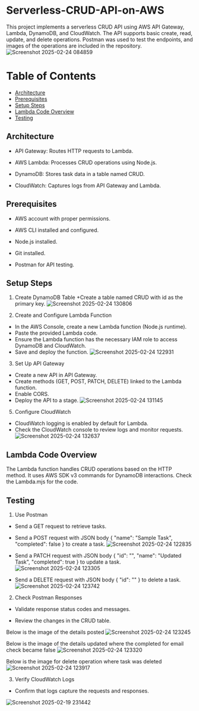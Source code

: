 # Serverless-CRUD-API-on-AWS
This project implements a serverless CRUD API using AWS API Gateway, Lambda, DynamoDB, and CloudWatch. The API supports basic create, read, update, and delete operations. Postman was used to test the endpoints, and images of the operations are included in the repository.![Screenshot 2025-02-24 084859](https://github.com/user-attachments/assets/dd1722e8-4a51-4f05-a5e6-6ea552642313)


# Table of Contents
+ [Architecture](https://github.com/Kun009/Serverless-CRUD-API-on-AWS/edit/main/README.md#architecture)
+ [Prerequisites](https://github.com/Kun009/Serverless-CRUD-API-on-AWS/edit/main/README.md#prerequisites)
+ [Setup Steps](https://github.com/Kun009/Serverless-CRUD-API-on-AWS/tree/main#setup-steps)
+ [Lambda Code Overview](https://github.com/Kun009/Serverless-CRUD-API-on-AWS/blob/main/README.md#lambda-code-overview)
+ [Testing](https://github.com/Kun009/Serverless-CRUD-API-on-AWS/edit/main/README.md#testing)

## Architecture
+ API Gateway: Routes HTTP requests to Lambda.

+ AWS Lambda: Processes CRUD operations using Node.js.

+ DynamoDB: Stores task data in a table named CRUD.

+ CloudWatch: Captures logs from API Gateway and Lambda.

## Prerequisites

+ AWS account with proper permissions.

+ AWS CLI installed and configured.

+ Node.js installed.

+ Git installed.

+ Postman for API testing.

## Setup Steps
1. Create DynamoDB Table
+Create a table named CRUD with id as the primary key.
![Screenshot 2025-02-24 130806](https://github.com/user-attachments/assets/69309921-7ff9-4376-b6c9-2c2f40ef21f8)

2. Create and Configure Lambda Function

+ In the AWS Console, create a new Lambda function (Node.js runtime).
+ Paste the provided Lambda code.
+ Ensure the Lambda function has the necessary IAM role to access DynamoDB and CloudWatch.
+ Save and deploy the function.
![Screenshot 2025-02-24 122931](https://github.com/user-attachments/assets/716623ee-409e-4d11-a7e3-fac2ee686b34)

3. Set Up API Gateway

+ Create a new API in API Gateway.
+ Create methods (GET, POST, PATCH, DELETE) linked to the Lambda function.
+ Enable CORS.
+ Deploy the API to a stage.
![Screenshot 2025-02-24 131145](https://github.com/user-attachments/assets/23f6e16e-d225-4ba6-bc55-d1c6addbf745)

5. Configure CloudWatch

+ CloudWatch logging is enabled by default for Lambda.
+ Check the CloudWatch console to review logs and monitor requests.
![Screenshot 2025-02-24 132637](https://github.com/user-attachments/assets/1e9eb8b7-e034-4372-a094-a2eaa8c6c063)


## Lambda Code Overview 
The Lambda function handles CRUD operations based on the HTTP method. It uses AWS SDK v3 commands for DynamoDB interactions. Check the Lambda.mjs for the code.


## Testing 
1. Use Postman

+ Send a GET request to retrieve tasks.
  
+ Send a POST request with JSON body { "name": "Sample Task", "completed": false } to create a task.
![Screenshot 2025-02-24 122835](https://github.com/user-attachments/assets/003d5796-d02d-4878-aa88-517651553803)

+ Send a PATCH request with JSON body { "id": "<task-id>", "name": "Updated Task", "completed": true } to update a task.
![Screenshot 2025-02-24 123305](https://github.com/user-attachments/assets/383bfe0a-6d25-4e5f-b3a4-fd8b4a605f1b)

+ Send a DELETE request with JSON body { "id": "<task-id>" } to delete a task.
![Screenshot 2025-02-24 123742](https://github.com/user-attachments/assets/eefc577d-bd73-42e8-897e-9dd9cbdc7ef6)

2. Check Postman Responses

+ Validate response status codes and messages.
  
+ Review the changes in the CRUD table.
  
Below is the image of the details posted
![Screenshot 2025-02-24 123245](https://github.com/user-attachments/assets/192debdf-0de8-42fe-97b2-f81fa836b9fd)

Below is the image of the details updated where the completed for email check became false
![Screenshot 2025-02-24 123320](https://github.com/user-attachments/assets/31211dac-b20a-4e5d-8905-c3e130854508)

Below is the image for delete operation where task was deleted 
![Screenshot 2025-02-24 123917](https://github.com/user-attachments/assets/d226ad53-ec10-4ef6-a899-b06a72ace357)


3. Verify CloudWatch Logs

+ Confirm that logs capture the requests and responses.

![Screenshot 2025-02-19 231442](https://github.com/user-attachments/assets/c27021ae-9c82-4c32-8185-786b99298784)
